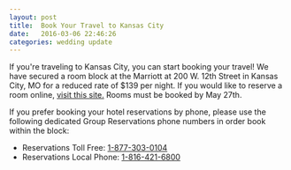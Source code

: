 ```yaml
---
layout: post
title:  Book Your Travel to Kansas City
date:   2016-03-06 22:46:26
categories: wedding update
---
```


If you're traveling to Kansas City, you can start booking your travel! We have secured a room block at the Marriott at 200 W. 12th Street in Kansas City, MO for a reduced rate of $139 per night. If you would like to reserve a room online, [visit this site.](https://resweb.passkey.com/Resweb.do?mode=welcome_ei_new&eventID=14768875) Rooms must be booked by May 27th. 

If you prefer booking your hotel reservations by phone, please use the following dedicated Group Reservations phone numbers in order book within the block:

- Reservations Toll Free: [1-877-303-0104](tel:1-877-303-0104)
- Reservations Local Phone: [1-816-421-6800](tel:1-816-421-6800)